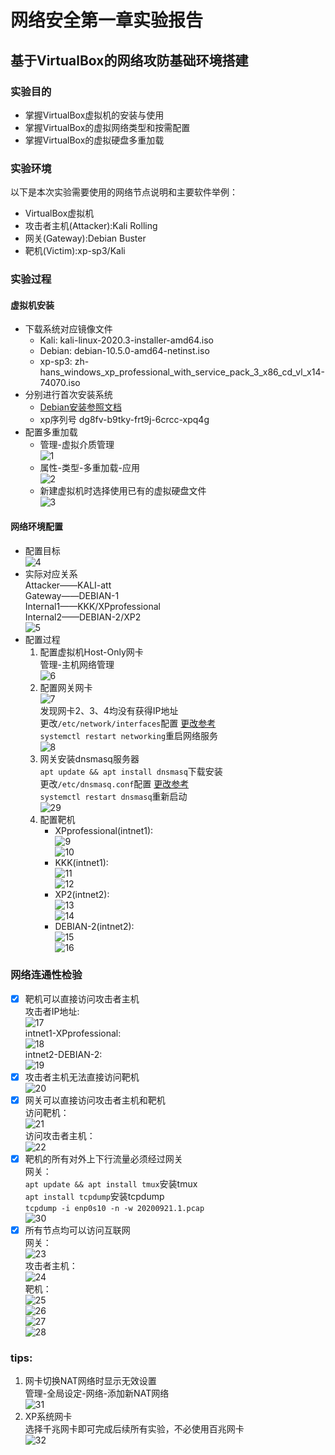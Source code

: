 # 网络安全第一章实验报告  
## 基于VirtualBox的网络攻防基础环境搭建  
### 实验目的  
* 掌握VirtualBox虚拟机的安装与使用  
* 掌握VirtualBox的虚拟网络类型和按需配置  
* 掌握VirtualBox的虚拟硬盘多重加载  

### 实验环境  
以下是本次实验需要使用的网络节点说明和主要软件举例：  

* VirtualBox虚拟机  
* 攻击者主机(Attacker):Kali Rolling  
* 网关(Gateway):Debian Buster  
* 靶机(Victim):xp-sp3/Kali  

### 实验过程  

#### 虚拟机安装  
* 下载系统对应镜像文件  
  * Kali: kali-linux-2020.3-installer-amd64.iso  
  * Debian: debian-10.5.0-amd64-netinst.iso  
  * xp-sp3: zh-hans_windows_xp_professional_with_service_pack_3_x86_cd_vl_x14-74070.iso  
* 分别进行首次安装系统  
  * [Debian安装参照文档](https://phoenixnap.com/kb/how-to-install-debian-10-buster)  
  * xp序列号 dg8fv-b9tky-frt9j-6crcc-xpq4g  
* 配置多重加载  
  * 管理-虚拟介质管理  
  ![1](./image/1.jpg)  
  * 属性-类型-多重加载-应用  
  ![2](./image/2.jpg)  
  * 新建虚拟机时选择使用已有的虚拟硬盘文件  
  ![3](./image/3.jpg)  

#### 网络环境配置  
* 配置目标  
![4](./image/4.png)  
* 实际对应关系  
Attacker——KALI-att  
Gateway——DEBIAN-1  
Internal1——KKK/XPprofessional  
Internal2——DEBIAN-2/XP2  
![5](./image/5.jpg)
* 配置过程  
  1. 配置虚拟机Host-Only网卡  
 管理-主机网络管理  
![6](./image/6.jpg)  
  2. 配置网关网卡  
![7](./image/7.jpg)  
发现网卡2、3、4均没有获得IP地址  
更改`/etc/network/interfaces`配置 [更改参考](https://gist.github.com/c4pr1c3/8d1a4550aa550fabcbfb33fad9718db1)  
`systemctl restart networking`重启网络服务  
![8](./image/8.jpg)
  3. 网关安装dnsmasq服务器  
`apt update && apt install dnsmasq`下载安装  
更改`/etc/dnsmasq.conf`配置 [更改参考](https://gist.github.com/c4pr1c3/8d1a4550aa550fabcbfb33fad9718db1)  
`systemctl restart dnsmasq`重新启动  
![29](./image/29.jpg)
  4. 配置靶机  
     * XPprofessional(intnet1):  
![9](./image/9.jpg)  
![10](./image/10.jpg)  
     * KKK(intnet1):  
![11](./image/11.jpg)  
![12](./image/12.jpg)  
     * XP2(intnet2):  
![13](./image/13.jpg)  
![14](./image/14.jpg)  
     * DEBIAN-2(intnet2):  
![15](./image/15.jpg)  
![16](./image/16.jpg)  

### 网络连通性检验  
 - [x] 靶机可以直接访问攻击者主机  
 攻击者IP地址:  
![17](./image/17.jpg)  
intnet1-XPprofessional:  
![18](./image/18.jpg)  
intnet2-DEBIAN-2:  
![19](./image/19.jpg)
 - [x] 攻击者主机无法直接访问靶机  
 ![20](./image/20.jpg)
 - [x] 网关可以直接访问攻击者主机和靶机  
 访问靶机：  
 ![21](./image/21.jpg)  
  访问攻击者主机：  
![22](./image/22.jpg)
 - [x] 靶机的所有对外上下行流量必须经过网关  
 网关：  
`apt update && apt install tmux`安装tmux  
`apt install tcpdump`安装tcpdump  
`tcpdump -i enp0s10 -n -w 20200921.1.pcap`  
![30](./image/30.jpg)  
 - [x] 所有节点均可以访问互联网  
网关：  
![23](./image/23.jpg)  
攻击者主机：  
![24](./image/24.jpg)  
靶机：  
![25](./image/25.jpg)  
![26](./image/26.jpg)  
![27](./image/27.jpg)  
![28](./image/28.jpg)  

### tips:  

1. 网卡切换NAT网络时显示无效设置  
管理-全局设定-网络-添加新NAT网络  
![31](./image/31.jpg)  
2. XP系统网卡  
选择千兆网卡即可完成后续所有实验，不必使用百兆网卡  
![32](./image/32.jpg)




